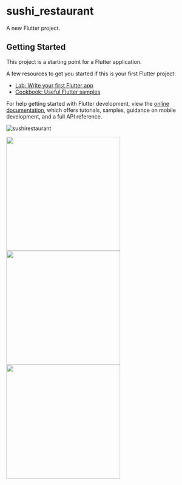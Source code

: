 # sushi_restaurant

A new Flutter project.

## Getting Started

This project is a starting point for a Flutter application.

A few resources to get you started if this is your first Flutter project:
- [Lab: Write your first Flutter app](https://docs.flutter.dev/get-started/codelab)
- [Cookbook: Useful Flutter samples](https://docs.flutter.dev/cookbook)

For help getting started with Flutter development, view the
[online documentation](https://docs.flutter.dev/), which offers tutorials,
samples, guidance on mobile development, and a full API reference.

![sushirestaurant](https://github.com/ho0405/sushi_resturant/assets/23023444/fb3b918b-e7f9-4d26-83fb-4735a7c1f2cb)

<!-- Resized screenshots with width attributes -->
<img src="https://github.com/ho0405/sushi_resturant/assets/23023444/09ab51c2-1fd3-4061-a56b-15789e39e94f" width="300">
<img src="https://github.com/ho0405/sushi_resturant/assets/23023444/ce04f6a0-d487-4957-9112-1cae77b9e6cc" width="300">
<img src="https://github.com/ho0405/sushi_resturant/assets/23023444/03c21c2e-2e96-43ca-a539-dbd1060aedb7" width="300">
